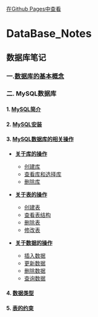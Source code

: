 [在Github Pages中查看](https://azurlin.github.io/Database_Notes)

# DataBase_Notes



## 数据库笔记


### 一.[数据库的基本概念](bas.md)

### 二. MySQL数据库
#### 1. [MySQL简介](bas.md/#bas1)
#### 2. [MySQL安装](install.md)
#### 3. [MySQL数据库的相关操作](op.md)
- **[关于库的操作](op.md/#1-关于库的操作)**

	- [创建库](op.md/#op1)
	- [查看库和选择库](op.md/#op2)
	- [删除库](op.md/#op3)

- **[关于表的操作](op.md/#2-关于表的操作)**
	
	- [创建表](op.md/#op4)
	- [查看表结构](op.md/#op5)
	- [删除表](op.md/#op6)
	- [修改表](op.md/#op7)

- **[关于数据的操作](op.md/#3-关于数据的操作)**

	- [插入数据](op.md/#op01)
	- [更新数据](op.md/#op02)
	- [删除数据](op.md/#op03)
	- [查询数据](select.md)

#### 4. [数据类型](datatype.md)
#### 5. [表的约束](tablecon.md)






